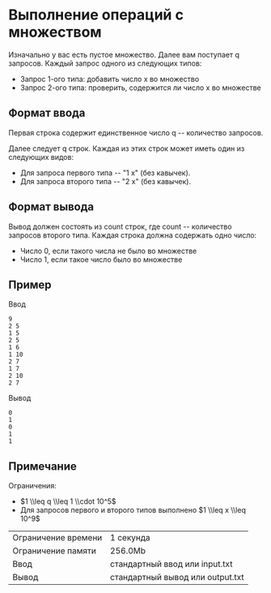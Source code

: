 # Выполнение операций с множеством

Изначально у вас есть пустое множество. Далее вам поступает q запросов. Каждый запрос одного из следующих типов:

*   Запрос 1-ого типа: добавить число x во множество
*   Запрос 2-ого типа: проверить, содержится ли число x во множестве

## Формат ввода

Первая строка содержит единственное число q -- количество запросов.

Далее следует q строк. Каждая из этих строк может иметь один из следующих видов:

*   Для запроса первого типа -- "1 x" (без кавычек).
*   Для запроса второго типа -- "2 x" (без кавычек).

## Формат вывода

Вывод должен состоять из count строк, где count -- количество запросов второго типа. Каждая строка должна содержать одно число:

*   Число 0, если такого числа не было во множестве
*   Число 1, если такое число было во множестве

## Пример

Ввод

    9
    2 5
    1 5
    2 5
    1 6
    1 10
    2 7
    1 7
    2 10
    2 7
    

Вывод

    0
    1
    0
    1
    1
    

## Примечание

Ограничения:

*   $1 \\leq q \\leq 1 \\cdot 10^5$
*   Для запросов первого и второго типов выполнено $1 \\leq x \\leq 10^9$

<table>
 <tr class="time-limit">
    <td class="property-title">Ограничение времени</td>
    <td>1&nbsp;секунда</td>
 </tr>
 <tr class="memory-limit">
    <td class="property-title">Ограничение памяти</td>
    <td>256.0Mb</td>
 </tr>
 <tr class="input-file">
    <td class="property-title">Ввод</td>
    <td colspan="1">стандартный ввод или input.txt</td>
 </tr>
 <tr class="output-file">
    <td class="property-title">Вывод</td>
    <td colspan="1">стандартный вывод или output.txt</td>
 </tr>
</table>
